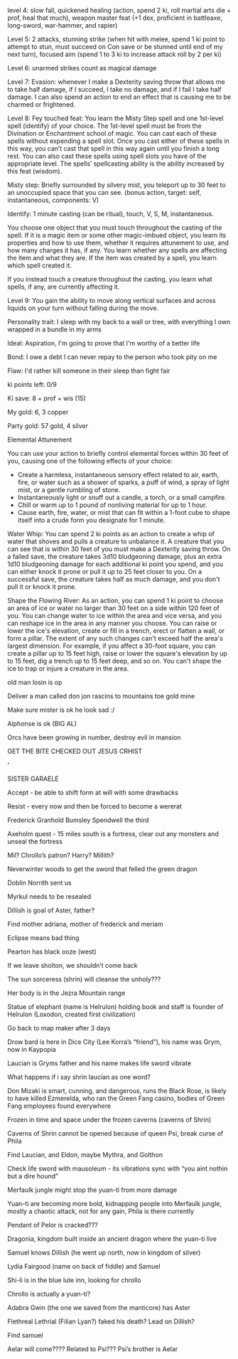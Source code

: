 level 4: slow fall, quickened healing (action, spend 2 ki, roll martial arts die + prof, heal that much), weapon master feat (+1 dex, proficient in battleaxe, long-sword, war-hammer, and rapier)

Level 5: 2 attacks, stunning strike (when hit with melee, spend 1 ki point to attempt to stun, must succeed on Con save or be stunned until end of my next turn), focused aim (spend 1 to 3 ki to increase attack roll by 2 per ki)  

Level 6: unarmed strikes count as magical damage

Level 7: Evasion: whenever I make a Dexterity saving throw that allows me to take half damage, if I succeed, I take no damage, and if I fail I take half damage. I can also spend an action to end an effect that is causing me to be charmed or frightened.  

Level 8: Fey touched feat: You learn the Misty Step spell and one 1st-level spell (identify) of your choice. The 1st-level spell must be from the Divination or Enchantment school of magic. You can cast each of these spells without expending a spell slot. Once you cast either of these spells in this way, you can’t cast that spell in this way again until you finish a long rest. You can also cast these spells using spell slots you have of the appropriate level. The spells’ spellcasting ability is the ability increased by this feat (wisdom).

Misty step: Briefly surrounded by silvery mist, you teleport up to 30 feet to an unoccupied space that you can see. (bonus action, target: self, instantaneous, components: V)

Identify: 1 minute casting (can be ritual), touch, V, S, M, instantaneous.

You choose one object that you must touch throughout the casting of the spell. If it is a magic item or some other magic-imbued object, you learn its properties and how to use them, whether it requires attunement to use, and how many charges it has, if any. You learn whether any spells are affecting the item and what they are. If the item was created by a spell, you learn which spell created it.

If you instead touch a creature throughout the casting, you learn what spells, if any, are currently affecting it.

Level 9: You gain the ability to move along vertical surfaces and across liquids on your turn without falling during the move.


Personality trait: I sleep with my back to a wall or tree, with everything I own wrapped in a bundle in my arms

Ideal: Aspiration, I'm going to prove that I'm worthy of a better life

Bond: I owe a debt I can never repay to the person who took pity on me

Flaw: I'd rather kill someone in their sleep than fight fair


ki points left: 0/9

Ki save: 8 + prof + wis (15)

My gold: 6, 3 copper

Party gold: 57 gold, 4 silver


Elemental Attunement

You can use your action to briefly control elemental forces within 30 feet of you, causing one of the following effects of your choice:
- Create a harmless, instantaneous sensory effect related to air, earth, fire, or water such as a shower of sparks, a puff of wind, a spray of light mist, or a gentle rumbling of stone.
- Instantaneously light or snuff out a candle, a torch, or a small campfire.
- Chill or warm up to 1 pound of nonliving material for up to 1 hour.
- Cause earth, fire, water, or mist that can fit within a 1-foot cube to shape itself into a crude form you designate for 1 minute.
  

Water Whip: You can spend 2 ki points as an action to create a whip of water that shoves and pulls a creature to unbalance it. A creature that you can see that is within 30 feet of you must make a Dexterity saving throw. On a failed save, the creature takes 3d10 bludgeoning damage, plus an extra 1d10 bludgeoning damage for each additional ki point you spend, and you can either knock it prone or pull it up to 25 feet closer to you. On a successful save, the creature takes half as much damage, and you don't pull it or knock it prone.


Shape the Flowing River: As an action, you can spend 1 ki point to choose an area of ice or water no larger than 30 feet on a side within 120 feet of you. You can change water to ice within the area and vice versa, and you can reshape ice in the area in any manner you choose. You can raise or lower the ice's elevation, create or fill in a trench, erect or flatten a wall, or form a pillar. The extent of any such changes can't exceed half the area's largest dimension. For example, if you affect a 30-foot square, you can create a pillar up to 15 feet high, raise or lower the square's elevation by up to 15 feet, dig a trench up to 15 feet deep, and so on. You can't shape the ice to trap or injure a creature in the area.


old man losin is op

Deliver a man called don jon rascins to mountains toe gold mine

Make sure mister is ok he look sad :/

Alphonse is ok (BIG AL)

Orcs have been growing in number, destroy evil in mansion

GET THE BITE CHECKED OUT JESUS CRHIST

‘

SISTER GARAELE

Accept - be able to shift form at will with some drawbacks

Resist - every now and then be forced to become a wererat


Frederick Granhold Bumsley Spendwell the third
  
Axeholm quest - 15 miles south is a fortress, clear out any monsters and unseal the fortress
  
Mil? Chrollo’s patron? Harry? Millith?

Neverwinter woods to get the sword that felled the green dragon

Doblin Norrith sent us

Myrkul needs to be resealed  

Dillish is goal of Aster, father?

Find mother adriana, mother of frederick and meriam

Eclipse means bad thing  

Pearton has black ooze (west)

If we leave sholton, we shouldn’t come back

The sun sorceress (shrin) will cleanse the unholy???

Her body is in the Jezra Mountain range

Statue of elephant (name is Helrulon) holding book and staff is founder of Helrulon (Loxodon, created first civilization)

Go back to map maker after 3 days

Drow bard is here in Dice City (Lee Korra’s “friend”), his name was Grym, now in Kaypopia

Laucian is Gryms father and his name makes life sword vibrate

What happens if i say shrin laucian as one word?

Don Mizaki is smart, cunning, and dangerous, runs the Black Rose, is likely to have killed Ezmerelda, who ran the Green Fang casino, bodies of Green Fang employees found everywhere

Frozen in time and space under the frozen caverns (caverns of Shrin)

Caverns of Shrin cannot be opened because of queen Psi, break curse of Phila

Find Laucian, and Eldon, maybe Mythra, and Golthon

Check life sword with mausoleum - its vibrations sync with “you aint nothin but a dire hound”

Merfaulk jungle might stop the yuan-ti from more damage

Yuan-ti are becoming more bold, kidnapping people into Merfaulk jungle, mostly a chaotic attack, not for any gain, Phila is there currently

Pendant of Pelor is cracked???  

Dragonia, kingdom built inside an ancient dragon where the yuan-ti live

Samuel knows Dillish (he went up north, now in kingdom of silver)

Lydia Fairgood (name on back of fiddle) and Samuel

Shi-li is in the blue lute inn, looking for chrollo

Chrollo is actually a yuan-ti?

Adabra Gwin (the one we saved from the manticore) has Aster

Flethreal Lethrial (Filian Lyan?) faked his death? Lead on Dillish?  

Find samuel

Aelar will come???? Related to Psi??? Psi’s brother is Aelar